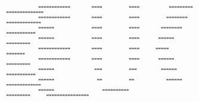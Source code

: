                 
                
                
                
                
                
                
                
                ============        ====          ====           =========       ==============
                ============        ====          ====          ========         =============
                ======              ====          ====        ========           ===========
                ======              ====          ====       ======              =========
                ============        ====          ====      =====                =======
                ============        ====          ====       ======              =========
                ======               ===          ===         ======             =========== 
                ======                ==          ==            ======           =============
                ======                  ==========                =========      ================
